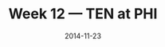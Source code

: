 ---
layout: game
title: Week 12 — TEN at PHI
season: 2014
game_id: 2014_12_TEN_PHI
week: 12
date: 2014-11-23
home_team: PHI
away_team: TEN
final_home: 
final_away: 
pbp_url: /assets/data/pbp/2014/2014_12_TEN_PHI.csv.gz
---